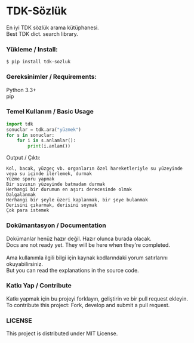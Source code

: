 # TDK-Sözlük
En iyi TDK sözlük arama kütüphanesi.\
Best TDK dict. search library.
 
### Yükleme / Install:
```shell
$ pip install tdk-sozluk
```

### Gereksinimler / Requirements:
Python 3.3+\
pip

### Temel Kullanım / Basic Usage
```python
import tdk
sonuclar = tdk.ara("yüzmek")
for s in sonuclar:
    for i in s.anlamlar():
        print(i.anlam())
```
Output / Çıktı:
```
Kol, bacak, yüzgeç vb. organların özel hareketleriyle su yüzeyinde veya su içinde ilerlemek, durmak
Yüzme sporu yapmak
Bir sıvının yüzeyinde batmadan durmak
Herhangi bir durumun en aşırı derecesinde olmak
Dalgalanmak
Herhangi bir şeyle üzeri kaplanmak, bir şeye bulanmak
Derisini çıkarmak, derisini soymak
Çok para istemek
```
### Dokümantasyon / Documentation
Dokümanlar henüz hazır değil. Hazır olunca burada olacak.\
Docs are not ready yet. They will be here when they're completed.\
\
Ama kullanımla ilgili bilgi için kaynak kodlarındaki yorum satırlarını okuyabilirsiniz.\
But you can read the explanations in the source code.
### Katkı Yap / Contribute
Katkı yapmak için bu projeyi forklayın, geliştirin ve bir pull request ekleyin.\
To contribute this project: Fork, develop and submit a pull request.
### LICENSE
This project is distributed under MIT License.